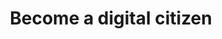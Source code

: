 ---
title: Become a digital citizen
ingress: Create your personal digital identity and use digital services from the public sector.

#SEO
description: MinID is a personal electronic ID that gives access to public services. Create your personal digital identity and use digital services from the public sector.

banner:
    image:
        src: /illustrations/illustration-03.png
        alt: Illustration of a seated character with a phone in his hand
---